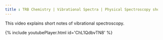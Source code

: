 ```yaml
---
title : TRB Chemistry | Vibrational Spectra | Physical Spectroscopy short notes video 1
---
```


This video explains short notes of vibrational spectroscopy.



{% include youtubePlayer.html id='ChL1QdbvTN8' %}
